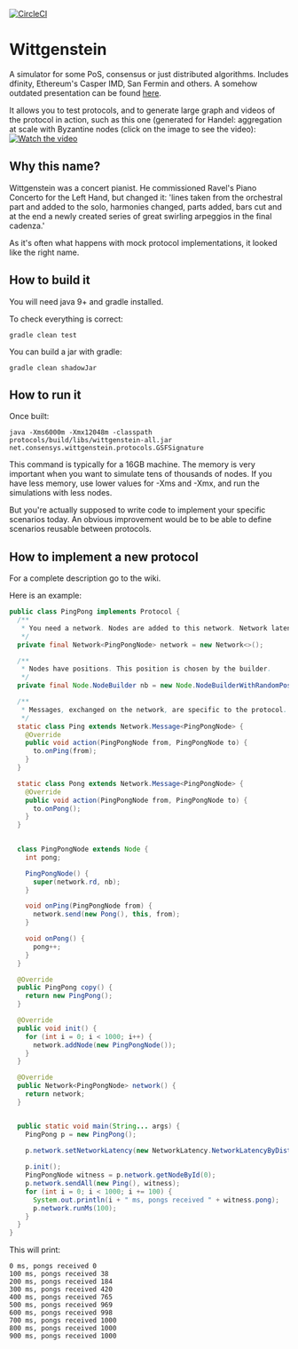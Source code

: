 [![CircleCI](https://circleci.com/gh/ConsenSys/wittgenstein.svg?style=svg&circle-token=586dc7b883ee5381aa17247b8f058157e166b307)](https://circleci.com/gh/ConsenSys/wittgenstein)

# Wittgenstein
A simulator for some PoS, consensus or just distributed algorithms. Includes dfinity, Ethereum's Casper IMD, San Fermin and others. A somehow outdated presentation can be found [here](https://docs.google.com/presentation/d/1NQAm_zciVToOD3LpauKPxpkQ96WNh_3UMPMA483bHgM/edit?usp=sharing).

It allows you to test protocols, and to generate large graph and videos of the protocol in action, such as this one (generated for Handel: aggregation at scale with Byzantine nodes (click on the image to see the video): [![Watch the video](https://img.youtube.com/vi/reQTJF7EFLg/maxresdefault.jpg)](https://youtu.be/reQTJF7EFLg)


## Why this name?
Wittgenstein was a concert pianist. He commissioned Ravel's Piano Concerto for the Left Hand, but changed it:
 'lines taken from the orchestral part and added to the solo, harmonies changed, parts added, bars cut and
  at the end a newly created series of great swirling arpeggios in the final cadenza.'

As it's often what happens with mock protocol implementations, it looked like the right name.


## How to build it
You will need java 9+ and gradle installed.

To check everything is correct:
```
gradle clean test
```
You can build a jar with gradle:
```
gradle clean shadowJar
```
## How to run it
Once built:
```
java -Xms6000m -Xmx12048m -classpath protocols/build/libs/wittgenstein-all.jar net.consensys.wittgenstein.protocols.GSFSignature
```

This command is typically for a 16GB machine. The memory is very important when you want to simulate tens of thousands of nodes. If you have less memory, use lower values for -Xms and -Xmx, and run the simulations with less nodes.

But you're actually supposed to write code to implement your specific scenarios today. An obvious improvement
 would be to be able to define scenarios reusable between protocols.

## How to implement a new protocol

For a complete description go to the wiki.

Here is an example:
```java
public class PingPong implements Protocol {
  /**
   * You need a network. Nodes are added to this network. Network latency can be set later.
   */
  private final Network<PingPongNode> network = new Network<>();

  /**
   * Nodes have positions. This position is chosen by the builder.
   */
  private final Node.NodeBuilder nb = new Node.NodeBuilderWithRandomPosition();

  /**
   * Messages, exchanged on the network, are specific to the protocol.
   */
  static class Ping extends Network.Message<PingPongNode> {
    @Override
    public void action(PingPongNode from, PingPongNode to) {
      to.onPing(from);
    }
  }

  static class Pong extends Network.Message<PingPongNode> {
    @Override
    public void action(PingPongNode from, PingPongNode to) {
      to.onPong();
    }
  }

 
  class PingPongNode extends Node {
    int pong;

    PingPongNode() {
      super(network.rd, nb);
    }

    void onPing(PingPongNode from) {
      network.send(new Pong(), this, from);
    }

    void onPong() {
      pong++;
    }
  }

  @Override
  public PingPong copy() {
    return new PingPong();
  }

  @Override
  public void init() {
    for (int i = 0; i < 1000; i++) {
      network.addNode(new PingPongNode());
    }
  }

  @Override
  public Network<PingPongNode> network() {
    return network;
  }


  public static void main(String... args) {
    PingPong p = new PingPong();
    
    p.network.setNetworkLatency(new NetworkLatency.NetworkLatencyByDistance());

    p.init();
    PingPongNode witness = p.network.getNodeById(0);
    p.network.sendAll(new Ping(), witness);
    for (int i = 0; i < 1000; i += 100) {
      System.out.println(i + " ms, pongs received " + witness.pong);
      p.network.runMs(100);
    }
  }
}
```
This will print:
```
0 ms, pongs received 0
100 ms, pongs received 38
200 ms, pongs received 184
300 ms, pongs received 420
400 ms, pongs received 765
500 ms, pongs received 969
600 ms, pongs received 998
700 ms, pongs received 1000
800 ms, pongs received 1000
900 ms, pongs received 1000
```
